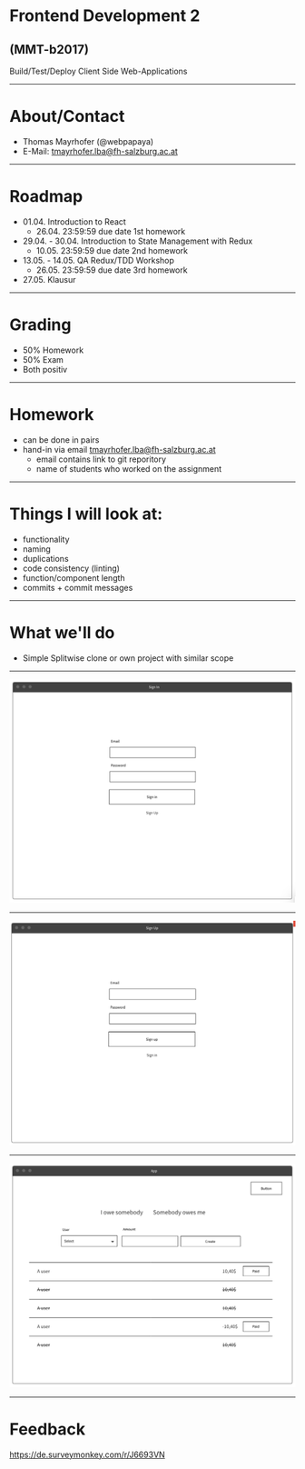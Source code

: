 # Frontend Development 2
## (MMT-b2017)

Build/Test/Deploy Client Side Web-Applications

---

# About/Contact

- Thomas Mayrhofer (@webpapaya)
- E-Mail: tmayrhofer.lba@fh-salzburg.ac.at

---

# Roadmap

- 01.04. Introduction to React
  - 26.04. 23:59:59 due date 1st homework
- 29.04. - 30.04. Introduction to State Management with Redux
  - 10.05. 23:59:59 due date 2nd homework
- 13.05. - 14.05. QA Redux/TDD Workshop
  - 26.05. 23:59:59 due date 3rd homework
- 27.05. Klausur

---

# Grading

- 50% Homework
- 50% Exam
- Both positiv

---

# Homework

- can be done in pairs
- hand-in via email tmayrhofer.lba@fh-salzburg.ac.at
  - email contains link to git reporitory
  - name of students who worked on the assignment

----

# Things I will look at:

- functionality
- naming
- duplications
- code consistency (linting)
- function/component length
- commits + commit messages

----

# What we'll do

- Simple Splitwise clone or own project with similar scope

----

![sign_in](assets/sign_in_wireframe.png)

----

![sign_up](assets/sign_up_wireframe.png)

----

![app](assets/app_wireframe.png)

---

# Feedback

https://de.surveymonkey.com/r/J6693VN

